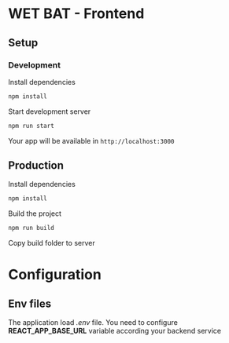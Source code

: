 # WET BAT - Frontend

## Setup

### Development

Install dependencies

```bash
npm install
```

Start development server

```bash
npm run start
```

Your app will be available in `http://localhost:3000`

## Production

Install dependencies

```bash
npm install
```

Build the project

```bash
npm run build
```

Copy build folder to server

# Configuration

## Env files

The application load _.env_ file.
You need to configure **REACT_APP_BASE_URL** variable according your backend service
